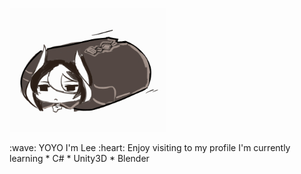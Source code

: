 
<p float ="left">
  <img src="Ozen.gif" width="250" >
  <p>
   :wave: YOYO I'm Lee 
  :heart: Enjoy visiting to my profile
  I'm currently learning  
  * C#
  * Unity3D
  * Blender
  </p>
 </p> 
  
  


 
    
<!--
**CharliezXx/CharliezXx** is a ✨ _special_ ✨ repository because its `README.md` (this file) appears on your GitHub profile.

Here are some ideas to get you started:

- 🔭 I’m currently working on ...
- 🌱 I’m currently learning ...
- 👯 I’m looking to collaborate on ...
- 🤔 I’m looking for help with ...
- 💬 Ask me about ...
- 📫 How to reach me: ...
- 😄 Pronouns: ...
- ⚡ Fun fact: ...
-->

